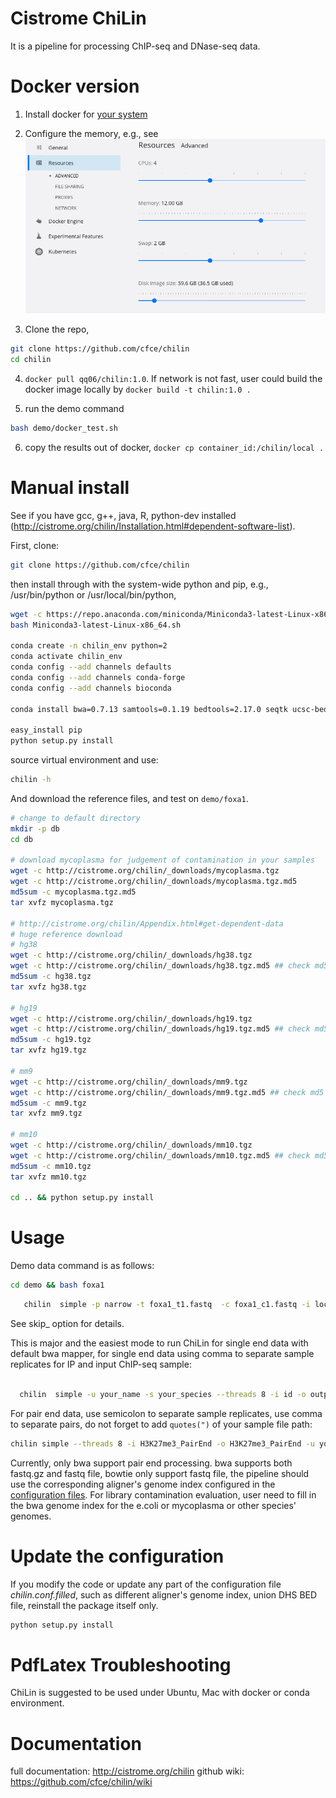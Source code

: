 Cistrome ChiLin
================
It is a pipeline for processing ChIP-seq and DNase-seq data.

Docker version
================
1. Install docker for [your system](https://docs.docker.com/get-docker/)

2. Configure the memory, e.g., see ![MacOS](docker.png)

3. Clone the repo,
```sh
git clone https://github.com/cfce/chilin
cd chilin
```

4. `docker pull qq06/chilin:1.0`. If network is not fast, user could build the docker image locally by `docker build -t chilin:1.0 .`

5. run the demo command
```sh
bash demo/docker_test.sh
```
6. copy the results out of docker, `docker cp container_id:/chilin/local .`

Manual install
===============
See if you have gcc, g++, java, R, python-dev installed (http://cistrome.org/chilin/Installation.html#dependent-software-list).

First, clone:

``` sh
git clone https://github.com/cfce/chilin
```

then install through with the system-wide python and pip, e.g., /usr/bin/python or /usr/local/bin/python,

``` sh
wget -c https://repo.anaconda.com/miniconda/Miniconda3-latest-Linux-x86_64.sh
bash Miniconda3-latest-Linux-x86_64.sh

conda create -n chilin_env python=2
conda activate chilin_env
conda config --add channels defaults
conda config --add channels conda-forge
conda config --add channels bioconda

conda install bwa=0.7.13 samtools=0.1.19 bedtools=2.17.0 seqtk ucsc-bedclip ucsc-bedgraphtobigwig ucsc-wigcorrelate ucsc-wigtobigwig fastqc numpy macs2=2.1.0 bioconductor-seqlogo 

easy_install pip
python setup.py install
```

source virtual environment and use:

``` sh
chilin -h
```

And download the reference files, and test on `demo/foxa1`.

``` sh
# change to default directory
mkdir -p db
cd db

# download mycoplasma for judgement of contamination in your samples
wget -c http://cistrome.org/chilin/_downloads/mycoplasma.tgz
wget -c http://cistrome.org/chilin/_downloads/mycoplasma.tgz.md5
md5sum -c mycoplasma.tgz.md5
tar xvfz mycoplasma.tgz

# http://cistrome.org/chilin/Appendix.html#get-dependent-data
# huge reference download
# hg38
wget -c http://cistrome.org/chilin/_downloads/hg38.tgz
wget -c http://cistrome.org/chilin/_downloads/hg38.tgz.md5 ## check md5
md5sum -c hg38.tgz
tar xvfz hg38.tgz

# hg19
wget -c http://cistrome.org/chilin/_downloads/hg19.tgz
wget -c http://cistrome.org/chilin/_downloads/hg19.tgz.md5 ## check md5
md5sum -c hg19.tgz
tar xvfz hg19.tgz

# mm9
wget -c http://cistrome.org/chilin/_downloads/mm9.tgz
wget -c http://cistrome.org/chilin/_downloads/mm9.tgz.md5 ## check md5
md5sum -c mm9.tgz
tar xvfz mm9.tgz

# mm10
wget -c http://cistrome.org/chilin/_downloads/mm10.tgz
wget -c http://cistrome.org/chilin/_downloads/mm10.tgz.md5 ## check md5
md5sum -c mm10.tgz
tar xvfz mm10.tgz

cd .. && python setup.py install
```

Usage
==============================

Demo data command is as follows:

```sh
cd demo && bash foxa1
```

``` sh
   chilin  simple -p narrow -t foxa1_t1.fastq  -c foxa1_c1.fastq -i local -o local -s hg19  --skip 10,12 --dont_remove
```

See skip_ option for details.

This is major and the easiest mode to run ChiLin for single end data with default bwa mapper, for single end data using comma to separate sample replicates for IP and input ChIP-seq sample:

``` sh

  chilin  simple -u your_name -s your_species --threads 8 -i id -o output -t treat1.fastq,treat2.fastq -c control1.fastq,control2.fastq  -p narrow -r tf
```

For pair end data, use semicolon to separate sample replicates, use comma to separate pairs, do not forget to add `quotes(")` of your sample file path:

``` sh
chilin simple --threads 8 -i H3K27me3_PairEnd -o H3K27me3_PairEnd -u you -s mm9 -t "GSM905438.fastq_R1.gz,GSM905438.fastq_R2.gz" -c "GSM905434.fastq_R1.gz,GSM905434.fastq_R2.gz;GSM905436.fastq_R1.gz,GSM905436.fastq_R2.gz" -p both --pe
```

Currently, only bwa support pair end processing. bwa supports both fastq.gz and fastq file, bowtie only support fastq file, the pipeline should use the corresponding aligner's genome index configured in the [configuration files](http://cistrome.org/chilin/Manual.html#species). For library contamination evaluation, user need to fill in the bwa genome index for the e.coli or mycoplasma or other species' genomes.

Update the configuration
==============================
If you modify the code or update any part of the configuration file *chilin.conf.filled*, such as different aligner's genome index, union DHS BED file, reinstall the package itself only.

``` sh
python setup.py install 
```

PdfLatex Troubleshooting
==========================
ChiLin is suggested to be used under Ubuntu, Mac with docker or conda environment.

Documentation
================
full documentation: http://cistrome.org/chilin
github wiki: https://github.com/cfce/chilin/wiki

